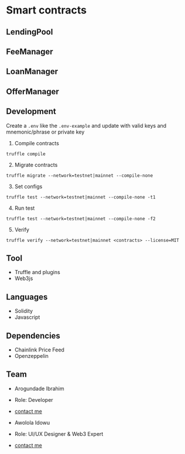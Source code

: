 # Smart contracts
## LendingPool



## FeeManager



## LoanManager



## OfferManager



## Development
Create a `.env` like the `.env-example` and update with valid keys and mnemonic/phrase or private key

1. Compile contracts

`truffle compile`

2. Migrate contracts

`truffle migrate --network=testnet|mainnet --compile-none`

3. Set configs

`truffle test --network=testnet|mainnet --compile-none -t1`

4. Run test

`truffle test --network=testnet|mainnet --compile-none -f2`

5. Verify

`truffle verify --network=testnet|mainnet <contracts> --license=MIT`

## Tool
- Truffle and plugins
- Web3js

## Languages
- Solidity
- Javascript

## Dependencies
- Chainlink Price Feed
- Openzeppelin

## Team
- Arogundade Ibrahim
- Role: Developer
- [contact me](https://linktr.ee/devarogundade)

- Awolola Idowu
- Role: UI/UX Designer & Web3 Expert
- [contact me](https://pip.me/krypton)
